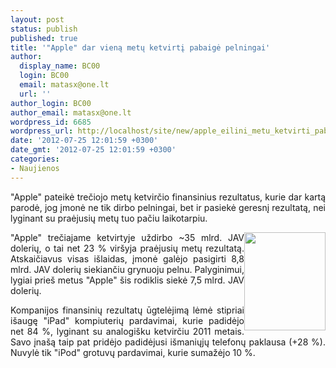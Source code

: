 ```yaml
---
layout: post
status: publish
published: true
title: '"Apple" dar vieną metų ketvirtį pabaigė pelningai'
author:
  display_name: BC00
  login: BC00
  email: matasx@one.lt
  url: ''
author_login: BC00
author_email: matasx@one.lt
wordpress_id: 6685
wordpress_url: http://localhost/site/new/apple_eilini_metu_ketvirti_pabaige_pelningai/
date: '2012-07-25 12:01:59 +0300'
date_gmt: '2012-07-25 12:01:59 +0300'
categories:
- Naujienos
---
```

<p style="text-align: justify;">
	&quot;Apple&quot; pateikė trečiojo metų ketvirčio finansinius rezultatus, kurie dar kartą parodė, jog įmonė ne tik dirbo pelningai, bet ir pasiekė geresnį rezultatą, nei lyginant su praėjusių metų tuo pačiu laikotarpiu.</p>
<p>
	<img alt="" src="http://technews.lt/userfiles/applelogo2.jpg" style="width: 130px; float: right; text-align: justify; height: 157px;" /></p>
<p style="text-align: justify;">
	&quot;Apple&quot; trečiajame ketvirtyje uždirbo ~35 mlrd. JAV dolerių, o tai net 23 % vir&scaron;yja praėjusių metų rezultatą. Atskaičiavus visas i&scaron;laidas, įmonė galėjo pasigirti 8,8 mlrd. JAV dolerių siekiančiu grynuoju pelnu. Palyginimui, lygiai prie&scaron; metus &quot;Apple&quot; &scaron;is rodiklis siekė 7,5 mlrd. JAV dolerių.</p>
<p style="text-align: justify;">
	Kompanijos finansinių rezultatų ūgtelėjimą lėmė stipriai i&scaron;augę &quot;iPad&quot; kompiuterių pardavimai, kurie padidėjo net 84 %, lyginant su analogi&scaron;ku ketvirčiu 2011 metais. Savo įna&scaron;ą taip pat pridėjo padidėjusi i&scaron;maniųjų telefonų paklausa (+28 %). Nuvylė tik &quot;iPod&quot; grotuvų pardavimai, kurie sumažėjo 10 %.</p>
